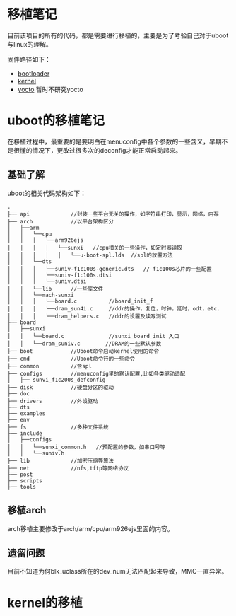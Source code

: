 # 移植笔记
目前该项目的所有的代码，都是需要进行移植的，主要是为了考验自己对于uboot与linux的理解。

固件路径如下：
* [bootloader](https://github.com/NingbinWang/sunxi_uboot)
* [kernel](https://github.com/NingbinWang/sunxi_kernel)
* [yocto](https://github.com/NingbinWang/sunxi_yocto) 暂时不研究yocto



# uboot的移植笔记
在移植过程中，最重要的是要明白在menuconfig中各个参数的一些含义，早期不是很懂的情况下，更改过很多次的deconfig才能正常启动起来。

## 基础了解
uboot的相关代码架构如下：
```
.
├── api             //封装一些平台无关的操作，如字符串打印，显示，网络，内存
├── arch            //以平台架构区分
│   ├──arm
│   │   └──cpu
│   │   │   └──arm926ejs
│   │   │   │   └──sunxi   //cpu相关的一些操作，如定时器读取
│   │   │   │   │   └──u-boot-spl.lds  //spl的放置方法
│   │   └──dts
│   │   │   └──suniv-f1c100s-generic.dts   // f1c100s芯片的一些配置
│   │   │   └──suniv-f1c100s.dtsi
│   │   │   └──suniv.dtsi
│   │   └──lib      //一些库文件
│   │   └──mach-sunxi
│   │   │   └──board.c          //board_init_f
│   │   │   └──dram_sun4i.c     //ddr的操作，复位，时钟，延时，odt，etc.
│   │   │   └──dram_helpers.c   //ddr的设置及读写测试
├── board
│   ├──sunxi
│   │   └──board.c              //sunxi_board_init 入口
│   │   └──dram_suniv.c        //DRAM的一些默认参数
├── boot            //Uboot命令启动kernel使用的命令
├── cmd             //Uboot命令行的一些命令
├── common          //含spl
├── configs         //menuconfig里的默认配置,比如各类驱动适配
│   ├── sunvi_f1c200s_defconfig
├── disk            //硬盘分区的驱动
├── doc
├── drivers         //外设驱动
├── dts
├── examples
├── env
├── fs              //多种文件系统
├── include
│   ├──configs
│   │   └──sunxi_common.h   //预配置的参数，如串口号等
│   │   └──suniv.h
├── lib             //加密压缩等算法
├── net             //nfs,tftp等网络协议
├── post
├── scripts 
├── tools
```
## 移植arch
arch移植主要修改于arch/arm/cpu/arm926ejs里面的内容。


## 遗留问题
目前不知道为何blk_uclass所在的dev_num无法匹配起来导致，MMC一直异常。

# kernel的移植
